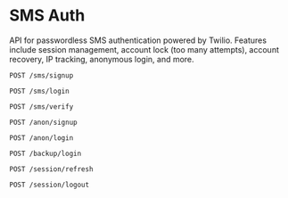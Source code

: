 # SMS Auth

API for passwordless SMS authentication powered by Twilio. Features include session management, account lock (too many attempts), account recovery, IP tracking, anonymous login, and more.

`POST /sms/signup`

`POST /sms/login`

`POST /sms/verify`

`POST /anon/signup`

`POST /anon/login`

`POST /backup/login`

`POST /session/refresh`

`POST /session/logout`
